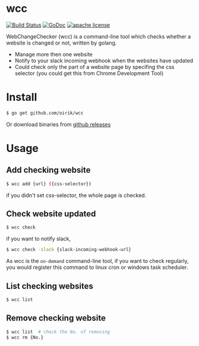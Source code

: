 # wcc

[![Build Status](https://travis-ci.org/oirik/wcc.svg?branch=master)](https://travis-ci.org/oirik/wcc)
[![GoDoc](https://godoc.org/github.com/oirik/wcc?status.svg)](https://godoc.org/github.com/oirik/wcc)
[![apache license](https://img.shields.io/badge/license-Apache-blue.svg)](LICENSE)

WebChangeChecker (wcc) is a command-line tool which checks whether a website is changed or not, written by golang.

* Manage more then one website
* Notify to your slack incoming webhook when the websites have updated
* Could check only the part of a website page by specifing the css selector (you could get this from Chrome Development Tool)


# Install

```sh
$ go get github.com/oirik/wcc
```

Or download binaries from [github releases](https://github.com/oirik/wcc/releases)

# Usage

## Add checking website

```sh
$ wcc add {url} ({css-selector})
```

if you didn't set css-selector, the whole page is checked.

## Check website updated

```sh
$ wcc check
```

if you want to notify slack, 

```sh
$ wcc check -slack {slack-incoming-webhook-url}
```

As wcc is the `on-demand` command-line tool, if you want to check regularly, you would register this command to linux cron or windows task scheduler.

## List checking websites

```sh
$ wcc list
```

## Remove checking website

```sh
$ wcc list  # check the No. of removing
$ wcc rm {No.}
```


